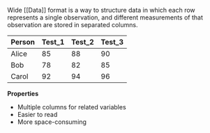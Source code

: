 Wide [[Data]] format is a way to structure data in which each row represents a single observation, and different measurements of that observation are stored in separated columns. 

|Person|Test_1|Test_2|Test_3|
|---|---|---|---|
|Alice|85|88|90|
|Bob|78|82|85|
|Carol|92|94|96|
**Properties**
+ Multiple columns for related variables
+ Easier to read
+ More space-consuming